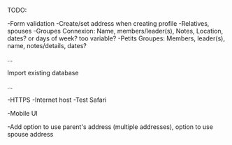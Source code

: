 TODO:

-Form validation
-Create/set address when creating profile
-Relatives, spouses 
-Groupes Connexion: Name, members/leader(s), Notes, Location, dates? or days of week? too variable?
-Petits Groupes: Members, leader(s), name, notes/details, dates?

...

Import existing database

...

-HTTPS
-Internet host
-Test Safari

-Mobile UI


-Add option to use parent's address (multiple addresses), option to use spouse address